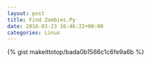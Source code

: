 ```yaml
---
layout: post                                                                                                              
title: Find Zombies.Py                                                                                                                       
date: 2016-03-23 16:46:22+00:00                                                                                                                        
categories: Linux                                                                                                                
---                                                                                                                              
```


{% gist makeittotop/bada0b1566c1c6fe9a6b %}                                                                                                           

